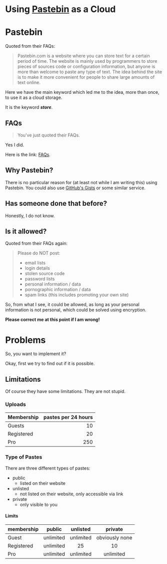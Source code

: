 Using [Pastebin](http://pastebin.com) as a Cloud
================================================

# Pastebin

Quoted from their FAQs:

> Pastebin.com is a website where you can store text for a certain period of
> time. The website is mainly used by programmers to store pieces of sources
> code or configuration information, but anyone is more than welcome to paste
> any type of text. The idea behind the site is to make it more convenient for
> people to share large amounts of text online.

Here we have the main keyword which led me to the idea, more than once, to use
it as a cloud storage.

It is the keyword **_store_**.

## FAQs

> You've just quoted their FAQs.

Yes I did.

Here is the link: [FAQs](http://pastebin.com/faq).

## Why Pastebin?

There is no particular reason for (at least not while I am writing this) using
Pastebin. You could also use [GitHub's Gists](https://gist.github.com) or some
similar service.

## Has someone done that before?

Honestly, I do not know.

## Is it allowed?

Quoted from their FAQs again:

> Please do NOT post:
> - email lists
> - login details
> - stolen source code
> - password lists
> - personal information / data
> - pornographic information / data
> - spam links (this includes promoting your own site)

So, from what I see, it could be allowed, as long as your personal information
is not personal, which could be solved using encryption.

**Please correct me at this point if I am wrong!**

# Problems

So, you want to implement it?

Okay, first we try to find out if it is possible.

## Limitations

Of course they have some limitations. They are not stupid.

### Uploads

| Membership | pastes per 24 hours |
| :--------- | ------------------: |
| Guests     |    10               |
| Registered |    20               |
| Pro        |   250               |

### Type of Pastes

There are three different types of pastes:

- public
	- listed on their website
- unlisted
	- not listed on their website, only accessible via link
- private
	- only visible to you

#### Limits

| membership | public    | unlisted  | private        |
| :--------- | :-------: | :-------: | :------------: |
| Guest      | unlimited | unlimited | obviously none |
| Registered | unlimited | 25        | 10             |
| Pro        | unlimited | unlimited | unlimited      |

